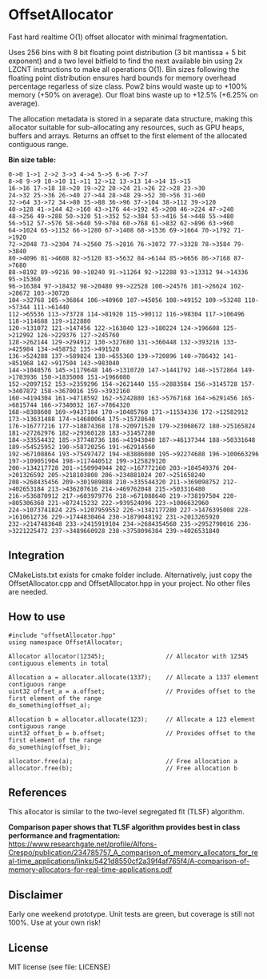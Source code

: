# OffsetAllocator
Fast hard realtime O(1) offset allocator with minimal fragmentation. 

Uses 256 bins with 8 bit floating point distribution (3 bit mantissa + 5 bit exponent) and a two level bitfield to find the next available bin using 2x LZCNT instructions to make all operations O(1). Bin sizes following the floating point distribution ensures hard bounds for memory overhead percentage regarless of size class. Pow2 bins would waste up to +100% memory (+50% on average). Our float bins waste up to +12.5% (+6.25% on average).

The allocation metadata is stored in a separate data structure, making this allocator suitable for sub-allocating any resources, such as GPU heaps, buffers and arrays. Returns an offset to the first element of the allocated contiguous range.

**Bin size table:**
```
0->0 1->1 2->2 3->3 4->4 5->5 6->6 7->7 
8->8 9->9 10->10 11->11 12->12 13->13 14->14 15->15 
16->16 17->18 18->20 19->22 20->24 21->26 22->28 23->30 
24->32 25->36 26->40 27->44 28->48 29->52 30->56 31->60 
32->64 33->72 34->80 35->88 36->96 37->104 38->112 39->120 
40->128 41->144 42->160 43->176 44->192 45->208 46->224 47->240 
48->256 49->288 50->320 51->352 52->384 53->416 54->448 55->480 
56->512 57->576 58->640 59->704 60->768 61->832 62->896 63->960 
64->1024 65->1152 66->1280 67->1408 68->1536 69->1664 70->1792 71->1920 
72->2048 73->2304 74->2560 75->2816 76->3072 77->3328 78->3584 79->3840 
80->4096 81->4608 82->5120 83->5632 84->6144 85->6656 86->7168 87->7680 
88->8192 89->9216 90->10240 91->11264 92->12288 93->13312 94->14336 95->15360 
96->16384 97->18432 98->20480 99->22528 100->24576 101->26624 102->28672 103->30720 
104->32768 105->36864 106->40960 107->45056 108->49152 109->53248 110->57344 111->61440 
112->65536 113->73728 114->81920 115->90112 116->98304 117->106496 118->114688 119->122880 
120->131072 121->147456 122->163840 123->180224 124->196608 125->212992 126->229376 127->245760 
128->262144 129->294912 130->327680 131->360448 132->393216 133->425984 134->458752 135->491520 
136->524288 137->589824 138->655360 139->720896 140->786432 141->851968 142->917504 143->983040 
144->1048576 145->1179648 146->1310720 147->1441792 148->1572864 149->1703936 150->1835008 151->1966080 
152->2097152 153->2359296 154->2621440 155->2883584 156->3145728 157->3407872 158->3670016 159->3932160 
160->4194304 161->4718592 162->5242880 163->5767168 164->6291456 165->6815744 166->7340032 167->7864320 
168->8388608 169->9437184 170->10485760 171->11534336 172->12582912 173->13631488 174->14680064 175->15728640 
176->16777216 177->18874368 178->20971520 179->23068672 180->25165824 181->27262976 182->29360128 183->31457280 
184->33554432 185->37748736 186->41943040 187->46137344 188->50331648 189->54525952 190->58720256 191->62914560 
192->67108864 193->75497472 194->83886080 195->92274688 196->100663296 197->109051904 198->117440512 199->125829120 
200->134217728 201->150994944 202->167772160 203->184549376 204->201326592 205->218103808 206->234881024 207->251658240 
208->268435456 209->301989888 210->335544320 211->369098752 212->402653184 213->436207616 214->469762048 215->503316480 
216->536870912 217->603979776 218->671088640 219->738197504 220->805306368 221->872415232 222->939524096 223->1006632960 
224->1073741824 225->1207959552 226->1342177280 227->1476395008 228->1610612736 229->1744830464 230->1879048192 231->2013265920 
232->2147483648 233->2415919104 234->2684354560 235->2952790016 236->3221225472 237->3489660928 238->3758096384 239->4026531840
```

## Integration
CMakeLists.txt exists for cmake folder include. Alternatively, just copy the OffsetAllocator.cpp and OffsetAllocator.hpp in your project. No other files are needed.

## How to use

```
#include "offsetAllocator.hpp"
using namespace OffsetAllocator;

Allocator allocator(12345);                 // Allocator with 12345 contiguous elements in total

Allocation a = allocator.allocate(1337);    // Allocate a 1337 element contiguous range
uint32 offset_a = a.offset;                 // Provides offset to the first element of the range
do_something(offset_a);

Allocation b = allocator.allocate(123);     // Allocate a 123 element contiguous range
uint32 offset_b = b.offset;                 // Provides offset to the first element of the range
do_something(offset_b);

allocator.free(a);                          // Free allocation a
allocator.free(b);                          // Free allocation b
```

## References
This allocator is similar to the two-level segregated fit (TLSF) algorithm. 

**Comparison paper shows that TLSF algorithm provides best in class performance and fragmentation:**
https://www.researchgate.net/profile/Alfons-Crespo/publication/234785757_A_comparison_of_memory_allocators_for_real-time_applications/links/5421d8550cf2a39f4af765f4/A-comparison-of-memory-allocators-for-real-time-applications.pdf

## Disclaimer
Early one weekend prototype. Unit tests are green, but coverage is still not 100%. Use at your own risk!

## License
MIT license (see file: LICENSE)
